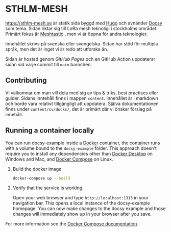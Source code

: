 # STHLM-MESH

https://sthlm-mesh.se är statik sida byggd med [Hugo][] och avnänder [Docsy][] som tema.
Sidan riktar sig till LoRa mesh teknoligi i stockholms området. Primärt fokus är [Meshtastic][] , men vi är öppna för andra teknologier.

Innehållet skrivs på svenska eller svengelska. Sidan har stöd för multipla språk, men det är inget vi är redo att utforska än.

Sidan är hostad genom _GitHub Pages_ och en GitHub Action uppdaterar sidan vid varje commit till `main` barnchen. 

## Contributing
Vi välkomnar om man vill dela med sig av tips & triks, best practises eller guider.
Sidans inntehåll finns i mappen `content`. Innehållet är i markdown och borde vara relativt tillgängligt att uppdatera.
Själva dokumentationen finns under `content/sv/docks/`, det är primärt där vi önskar förslag på innehåll.


## Running a container locally
You can run docsy-example inside a [Docker](https://docs.docker.com/)
container, the container runs with a volume bound to the `docsy-example`
folder. This approach doesn't require you to install any dependencies other
than [Docker Desktop](https://www.docker.com/products/docker-desktop) on
Windows and Mac, and [Docker Compose](https://docs.docker.com/compose/install/)
on Linux.

1. Build the docker image

   ```bash
   docker-compose up --build
   ```
1. Verify that the service is working.

   Open your web browser and type `http://localhost:1313` in your navigation bar,
   This opens a local instance of the docsy-example homepage. You can now make
   changes to the docsy example and those changes will immediately show up in your
   browser after you save.

For more information see the [Docker Compose documentation][].

[Meshtastic]: http://meshtastic.org/
[Docsy]: https://github.com/google/docsy
[Hugo]: https://gohugo.io/
[Docker Compose documentation]: https://docs.docker.com/compose/gettingstarted/
